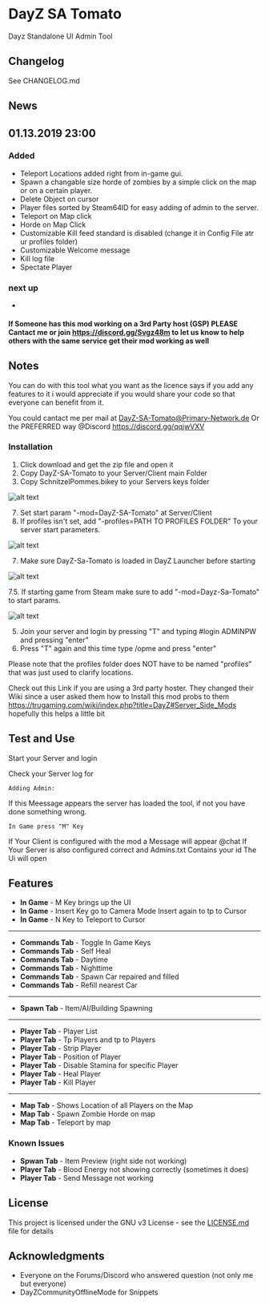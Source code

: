 # DayZ SA Tomato

Dayz Standalone UI Admin Tool



## Changelog

See CHANGELOG.md

## News

## 01.13.2019 23:00


### Added 

- Teleport Locations added right from in-game gui.
- Spawn a changable size horde of zombies by a simple click on the map or on a certain player.
- Delete Object on cursor
- Player files sorted by Steam64ID for easy adding of admin to the server.
- Teleport on Map click
- Horde on Map Click 
- Customizable Kill feed standard is disabled (change it in Config File atr ur profiles folder)
- Customizable Welcome message
- Kill log file 
- Spectate Player


 ### next up
- 


#### If Someone has this mod working on a 3rd Party host (GSP) PLEASE Cantact me or join https://discord.gg/Svgz48m to let us know to help others with the same service get their mod working as well

##  Notes

You can do with this tool what you want as the licence says if you add any features to it i would appreciate if you would share your code so that everyone can benefit from it.


You could cantact me per mail at DayZ-SA-Tomato@Primary-Network.de
Or the PREFERRED way @Discord https://discord.gg/qqjwVXV

### Installation

1. Click download and get the zip file and open it
1. Copy DayZ-SA-Tomato to your Server/Client main Folder
2. Copy SchnitzelPommes.bikey to your Servers keys folder


![alt text](https://i.ibb.co/5jcGNRQ/Screenshot-3.png)


7. Set start param "-mod=DayZ-SA-Tomato" at Server/Client 
8. If profiles isn't set, add "-profiles=PATH TO PROFILES FOLDER" To your server start parameters.


![alt text](https://i.ibb.co/YdpXCwS/Screenshot-2.png)


7. Make sure DayZ-Sa-Tomato is loaded in DayZ Launcher before starting


![alt text](https://i.ibb.co/427c1Mr/Screenshot-1.png)


7.5. If starting game from Steam make sure to add "-mod=Dayz-Sa-Tomato" to start params.


![alt text](https://i.ibb.co/t3swkS3/Screenshot-7.png)


5. Join your server and login by pressing "T" and typing #login ADMINPW and pressing "enter"
6. Press "T" again and this time type /opme and press "enter"

Please note that the profiles folder does NOT have to be named "profiles" that was just used to clarify locations.

Check out this Link if you are using a 3rd party hoster. They changed their Wiki since a user asked them how to Install this mod probs to them https://trugaming.com/wiki/index.php?title=DayZ#Server_Side_Mods hopefully this helps a little bit


## Test and Use

Start your Server and login

Check your Server log for 

```
Adding Admin:
```

If this Meessage appears the server has loaded the tool, if not you have done something wrong.

```
In Game press "M" Key
```
If Your Client is configured with the mod a Message will appear @chat
If Your Server is also configured correct and Admins.txt Contains your id The Ui will open

## Features

* **In Game** - M Key brings up the UI
* **In Game** - Insert Key go to Camera Mode Insert again to tp to Cursor
* **In Game** - N Key to Teleport to Cursor

------------

* **Commands Tab** - Toggle In Game Keys
* **Commands Tab** - Self Heal
* **Commands Tab** - Daytime
* **Commands Tab** - Nighttime
* **Commands Tab** - Spawn Car repaired and filled
* **Commands Tab** - Refill nearest Car

------------

* **Spawn Tab** - Item/AI/Building Spawning 

------------

* **Player Tab** - Player List
* **Player Tab** - Tp Players and tp to Players
* **Player Tab** - Strip Player
* **Player Tab** - Position of Player
* **Player Tab** - Disable Stamina for specific Player 
* **Player Tab** - Heal Player
* **Player Tab** - Kill Player

------------

* **Map Tab** - Shows Location of all Players on the Map
* **Map Tab** - Spawn Zombie Horde on map
* **Map Tab** - Teleport by map


### Known Issues
* **Spwan Tab** - Item Preview (right side not working)
* **Player Tab** - Blood Energy not showing correctly (sometimes it does)
* **Player Tab** - Send Message not working

## License

This project is licensed under the GNU v3 License - see the [LICENSE.md](LICENSE.md) file for details

## Acknowledgments

* Everyone on the Forums/Discord who answered question (not only me but everyone)
* DayZCommunityOfflineMode for Snippets


